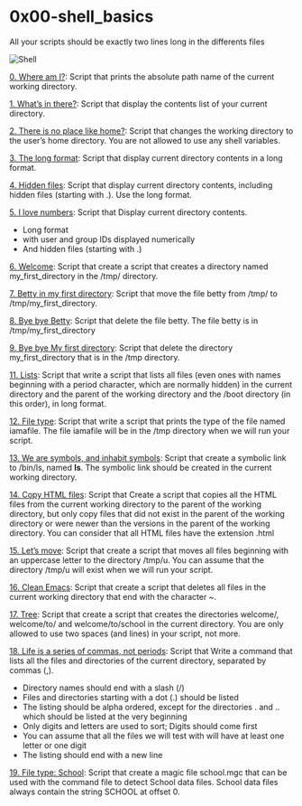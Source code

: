 # 0x00-shell_basics

All your scripts should be exactly two lines long in the differents files

![Shell](https://user-images.githubusercontent.com/126578500/224369569-150e047b-6f6d-4fd6-8ceb-8dc77c2977c3.jpg)

[0. Where am I?](https://github.com/vessoutraore/alx-system_engineering-devops/blob/master/0x00-shell_basics/0-current_working_directory "0-current_working_directory"): Script that prints the absolute path name of the current working directory.

[1. What’s in there?](https://github.com/vessoutraore/alx-system_engineering-devops/blob/master/0x00-shell_basics/1-listit "1-listit"): Script that display the contents list of your current directory.

[2. There is no place like home?](https://github.com/vessoutraore/alx-system_engineering-devops/blob/master/0x00-shell_basics/2-bring_me_home "2-bring_me_home"): Script that changes the working directory to the user’s home directory. You are not allowed to use any shell variables.

[3. The long format](https://github.com/vessoutraore/alx-system_engineering-devops/blob/master/0x00-shell_basics/3-listfiles "3-listfiles"): Script that display current directory contents in a long format.

[4. Hidden files](https://github.com/vessoutraore/alx-system_engineering-devops/blob/master/0x00-shell_basics/4-listmorefiles "4-listmorefiles"): Script that display current directory contents, including hidden files (starting with .). Use the long format.

[5. I love numbers](https://github.com/vessoutraore/alx-system_engineering-devops/blob/master/0x00-shell_basics/5-listfilesdigitonly "5-listfilesdigitonly"): Script that Display current directory contents.
* Long format
* with user and group IDs displayed numerically
* And hidden files (starting with .)

[6. Welcome](https://github.com/vessoutraore/alx-system_engineering-devops/blob/master/0x00-shell_basics/6-firstdirectory "6-firstdirectory"): Script that create a script that creates a directory named my_first_directory in the /tmp/ directory.

[7. Betty in my first directory](https://github.com/vessoutraore/alx-system_engineering-devops/blob/master/0x00-shell_basics/7-movethatfile "7-movethatfile"): Script that move the file betty from /tmp/ to /tmp/my_first_directory.

[8. Bye bye Betty](https://github.com/vessoutraore/alx-system_engineering-devops/blob/master/0x00-shell_basics/8-firstdelete "8-firstdelete"): Script that delete the file betty. The file betty is in /tmp/my_first_directory

[9. Bye bye My first directory](https://github.com/vessoutraore/alx-system_engineering-devops/blob/master/0x00-shell_basics/9-firstdirdeletion "9-firstdirdeletion"): Script that delete the directory my_first_directory that is in the /tmp directory.

[11. Lists](https://github.com/vessoutraore/alx-system_engineering-devops/blob/master/0x00-shell_basics/11-lists "11-lists"): Script that write a script that lists all files (even ones with names beginning with a period character, which are normally hidden) in the current directory and the parent of the working directory and the /boot directory (in this order), in long format.

[12. File type](https://github.com/vessoutraore/alx-system_engineering-devops/blob/master/0x00-shell_basics/12-file_type "12-file_type"): Script that write a script that prints the type of the file named iamafile. The file iamafile will be in the /tmp directory when we will run your script.

[13. We are symbols, and inhabit symbols](https://github.com/vessoutraore/alx-system_engineering-devops/blob/master/0x00-shell_basics/13-symbolic_link "13-symbolic_link"): Script that create a symbolic link to /bin/ls, named __ls__. The symbolic link should be created in the current working directory.

[14. Copy HTML files](https://github.com/vessoutraore/alx-system_engineering-devops/blob/master/0x00-shell_basics/14-copy_html "14-copy_html"): Script that Create a script that copies all the HTML files from the current working directory to the parent of the working directory, but only copy files that did not exist in the parent of the working directory or were newer than the versions in the parent of the working directory. You can consider that all HTML files have the extension .html

[15. Let’s move](https://github.com/vessoutraore/alx-system_engineering-devops/blob/master/0x00-shell_basics/100-lets_move "100-lets_move"): Script that create a script that moves all files beginning with an uppercase letter to the directory /tmp/u. You can assume that the directory /tmp/u will exist when we will run your script.

[16. Clean Emacs](https://github.com/vessoutraore/alx-system_engineering-devops/blob/master/0x00-shell_basics/101-clean_emacs "101-clean_emacs"): Script that create a script that deletes all files in the current working directory that end with the character ~.

[17. Tree](https://github.com/vessoutraore/alx-system_engineering-devops/blob/master/0x00-shell_basics/102-tree "102-tree"): Script that create a script that creates the directories welcome/, welcome/to/ and welcome/to/school in the current directory. You are only allowed to use two spaces (and lines) in your script, not more.

[18. Life is a series of commas, not periods](https://github.com/vessoutraore/alx-system_engineering-devops/blob/master/0x00-shell_basics/103-commas "101-103-commas"): Script that Write a command that lists all the files and directories of the current directory, separated by commas (,).
* Directory names should end with a slash (/)
* Files and directories starting with a dot (.) should be listed
* The listing should be alpha ordered, except for the directories . and .. which should be listed at the very beginning
* Only digits and letters are used to sort; Digits should come first
* You can assume that all the files we will test with will have at least one letter or one digit
* The listing should end with a new line

[19. File type: School](https://github.com/vessoutraore/alx-system_engineering-devops/blob/master/0x00-shell_basics/school.mgc "school.mgc"): Script that create a magic file school.mgc that can be used with the command file to detect School data files. School data files always contain the string SCHOOL at offset 0.
